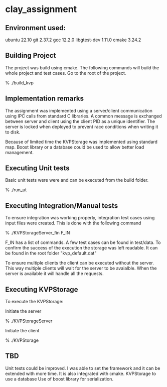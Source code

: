 # clay_assignment

## Environment used: 
ubuntu 22.10
git 2.37.2
gcc 12.2.0
libgtest-dev 1.11.0
cmake 3.24.2

## Building Project 
The project was build using cmake. The following commands will build the whole project and test cases. Go to the root of the project.

% ./build_kvp

## Implementation remarks
The assignment was implemented using a server/client communication using IPC calls from standard C libraries. A common message is exchanged between server and client using the client PID as a unique identifier. The server is locked when deployed to prevent race conditions when writing it to disk. 

Because of limited time the KVPStorage was implemented using standard map. Boost library or a database could be used to allow better load management.

## Executing Unit tests
Basic unit tests were were and can be executed from the build folder. 

% ./run_ut

## Executing Integration/Manual tests
To ensure integration was working properly, integration test cases using input files were created. This is done with the following command

% ./KVPStorageServer_fin F_IN

F_IN has a list of commands.
A few test cases can be found in test/data. To confirm the success of the execution the storage was left readable. It can be found in the root folder "kvp_default.dat"

To ensure multiple clients the client can be executed without the server. This way multiple clients will wait for the server to be avaialble. When the server is available it will handle all the requests.

## Executing KVPStorage
To execute the KVPStorage:

Initiate the server

% ./KVPStorageServer

Initiate the client

% ./KVPStorage

## TBD 
Unit tests could be improved. I was able to set the framework and it can be extended with more time. It is also integrated with cmake.
KVPStorage to use a database
Use of boost library for serialization.

